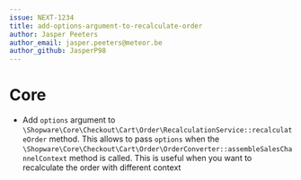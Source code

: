 ```yaml
---
issue: NEXT-1234
title: add-options-argument-to-recalculate-order
author: Jasper Peeters
author_email: jasper.peeters@meteor.be
author_github: JasperP98
---
```

# Core
* Add `options` argument to `\Shopware\Core\Checkout\Cart\Order\RecalculationService::recalculateOrder` method. This allows to pass `options` when the `\Shopware\Core\Checkout\Cart\Order\OrderConverter::assembleSalesChannelContext` method is called. This is useful when you want to recalculate the order with different context 
